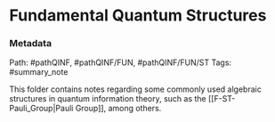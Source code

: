 # Fundamental Quantum Structures
### Metadata
Path: #pathQINF, #pathQINF/FUN, #pathQINF/FUN/ST
Tags: #summary_note

This folder contains notes regarding some commonly used algebraic structures in quantum information theory, such as the [[F-ST-Pauli_Group|Pauli Group]], among others.